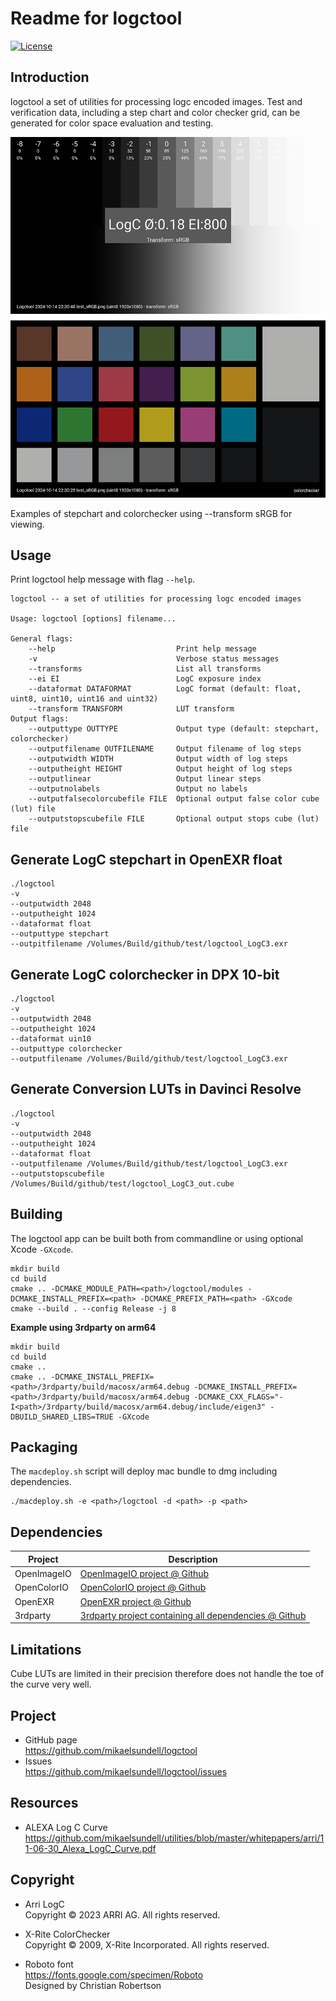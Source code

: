 Readme for logctool
==================

[![License](https://img.shields.io/badge/license-BSD%203--Clause-blue.svg?style=flat-square)](https://github.com/mikaelsundell/logctool/blob/master/README.md)

Introduction
------------

logctool a set of utilities for processing logc encoded images. Test and verification data, including a step chart and color checker grid, can be generated for color space evaluation and testing.

![Sample image or figure.](images/image.png 'logctool')

Examples of stepchart and colorchecker using --transform sRGB for viewing.

Usage
-----

Print logctool help message with flag ```--help```.

```shell
logctool -- a set of utilities for processing logc encoded images

Usage: logctool [options] filename...

General flags:
    --help                           Print help message
    -v                               Verbose status messages
    --transforms                     List all transforms
    --ei EI                          LogC exposure index
    --dataformat DATAFORMAT          LogC format (default: float, uint8, uint10, uint16 and uint32)
    --transform TRANSFORM            LUT transform
Output flags:
    --outputtype OUTTYPE             Output type (default: stepchart, colorchecker)
    --outputfilename OUTFILENAME     Output filename of log steps
    --outputwidth WIDTH              Output width of log steps
    --outputheight HEIGHT            Output height of log steps
    --outputlinear                   Output linear steps
    --outputnolabels                 Output no labels
    --outputfalsecolorcubefile FILE  Optional output false color cube (lut) file
    --outputstopscubefile FILE       Optional output stops cube (lut) file
```


Generate LogC stepchart in OpenEXR float
--------

```shell
./logctool
-v
--outputwidth 2048
--outputheight 1024
--dataformat float
--outputtype stepchart
--outpitfilename /Volumes/Build/github/test/logctool_LogC3.exr
```

Generate LogC colorchecker in DPX 10-bit
--------

```shell
./logctool
-v
--outputwidth 2048
--outputheight 1024
--dataformat uin10
--outputtype colorchecker
--outputfilename /Volumes/Build/github/test/logctool_LogC3.exr
```

Generate Conversion LUTs in Davinci Resolve
--------

```shell
./logctool
-v
--outputwidth 2048
--outputheight 1024
--dataformat float
--outputfilename /Volumes/Build/github/test/logctool_LogC3.exr
--outputstopscubefile /Volumes/Build/github/test/logctool_LogC3_out.cube
```

Building
--------

The logctool app can be built both from commandline or using optional Xcode `-GXcode`.

```shell
mkdir build
cd build
cmake .. -DCMAKE_MODULE_PATH=<path>/logctool/modules -DCMAKE_INSTALL_PREFIX=<path> -DCMAKE_PREFIX_PATH=<path> -GXcode
cmake --build . --config Release -j 8
```

**Example using 3rdparty on arm64**

```shell
mkdir build
cd build
cmake ..
cmake .. -DCMAKE_INSTALL_PREFIX=<path>/3rdparty/build/macosx/arm64.debug -DCMAKE_INSTALL_PREFIX=<path>/3rdparty/build/macosx/arm64.debug -DCMAKE_CXX_FLAGS="-I<path>/3rdparty/build/macosx/arm64.debug/include/eigen3" -DBUILD_SHARED_LIBS=TRUE -GXcode
```

Packaging
---------

The `macdeploy.sh` script will deploy mac bundle to dmg including dependencies.

```shell
./macdeploy.sh -e <path>/logctool -d <path> -p <path>
```

Dependencies
-------------

| Project     | Description |
| ----------- | ----------- |
| OpenImageIO | [OpenImageIO project @ Github](https://github.com/OpenImageIO/oiio)
| OpenColorIO | [OpenColorIO project @ Github](https://github.com/AcademySoftwareFoundation/OpenColorIO)
| OpenEXR     | [OpenEXR project @ Github](https://github.com/AcademySoftwareFoundation/openexr)
| 3rdparty    | [3rdparty project containing all dependencies @ Github](https://github.com/mikaelsundell/3rdparty)

Limitations
-------------

Cube LUTs are limited in their precision therefore does not handle the toe of the curve very well.

Project
-------

* GitHub page   
https://github.com/mikaelsundell/logctool
* Issues   
https://github.com/mikaelsundell/logctool/issues


Resources
---------

* ALEXA Log C Curve    
https://github.com/mikaelsundell/utilities/blob/master/whitepapers/arri/11-06-30_Alexa_LogC_Curve.pdf


Copyright
---------

* Arri LogC   
Copyright © 2023 ARRI AG. All rights reserved.

* X-Rite ColorChecker   
Copyright © 2009, X-Rite Incorporated. All rights reserved.

* Roboto font   
https://fonts.google.com/specimen/Roboto   
Designed by Christian Robertson
